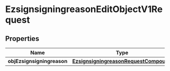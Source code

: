 
# EzsignsigningreasonEditObjectV1Request

## Properties
| Name | Type | Description | Notes |
| ------------ | ------------- | ------------- | ------------- |
| **objEzsignsigningreason** | [**EzsignsigningreasonRequestCompound**](EzsignsigningreasonRequestCompound.md) |  |  |



